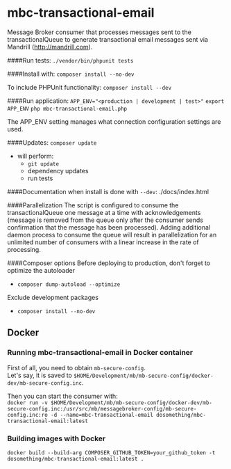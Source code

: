 mbc-transactional-email
==============
Message Broker consumer that processes messages sent to the transactionalQueue to generate transactional email messages sent via Mandrill (http://mandrill.com).

####Run tests:
`./vendor/bin/phpunit tests`

####Install with:
`composer install --no-dev`

To include PHPUnit functionality:
`composer install --dev`

####Run application:
`APP_ENV="<production | development | test>"`
`export APP_ENV`
`php mbc-transactional-email.php`

The APP_ENV setting manages what connection configuration settings are used.

####Updates:
`composer update`
- will perform:
  - `git update`
  - dependency updates
  - run tests

####Documentation when install is done with `--dev`:
./docs/index.html

####Parallelization
The script is configured to consume the transactionalQueue one message at a time with acknowledgements (message is removed from the queue only after the consumer sends confirmation that the message has been processed). Adding additional daemon process to consume the queue will result in parallelization for an unlimited number of consumers with a linear increase in the rate of processing.

####Composer options
Before deploying to production, don't forget to optimize the autoloader
- `composer dump-autoload --optimize`

Exclude development packages
- `composer install --no-dev`

## Docker
### Running mbc-transactional-email in Docker container
First of all, you need to obtain `mb-secure-config`.  
Let's say, it is saved to `$HOME/Development/mb/mb-secure-config/docker-dev/mb-secure-config.inc`.


Then you can start the consumer with:  
`docker run -v $HOME/Development/mb/mb-secure-config/docker-dev/mb-secure-config.inc:/usr/src/mb/messagebroker-config/mb-secure-config.inc:ro -d --name=mbc-transactional-email dosomething/mbc-transactional-email:latest`


### Building images with Docker
`docker build --build-arg COMPOSER_GITHUB_TOKEN=your_github_token -t dosomething/mbc-transactional-email:latest .`
